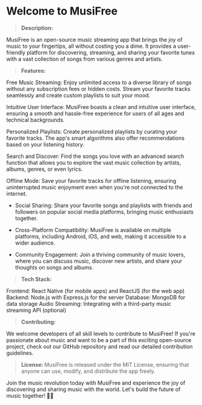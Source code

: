 # Welcome to MusiFree
> <b> Description: </b>

  MusiFree is an open-source music streaming app that brings the joy of music to your fingertips, all without costing you a dime. It provides a user-friendly platform for discovering, streaming, and sharing your favorite tunes with a vast collection of songs from various genres and artists.

> <b> Features: </b>

  Free Music Streaming: Enjoy unlimited access to a diverse library of songs without any subscription fees or hidden costs. Stream your favorite tracks seamlessly and create custom playlists to suit your mood.

  Intuitive User Interface: MusiFree boasts a clean and intuitive user interface, ensuring a smooth and hassle-free experience for users of all ages and technical backgrounds.

  Personalized Playlists: Create personalized playlists by curating your favorite tracks. The app's smart algorithms also offer recommendations based on your listening history.

  Search and Discover: Find the songs you love with an advanced search function that allows you to explore the vast music collection by artists, albums, genres, or even lyrics.

  Offline Mode: Save your favorite tracks for offline listening, ensuring uninterrupted music enjoyment even when you're not connected to the internet.

- Social Sharing: Share your favorite songs and playlists with friends and followers on popular social media platforms, bringing music enthusiasts together.

- Cross-Platform Compatibility: MusiFree is available on multiple platforms, including Android, iOS, and web, making it accessible to a wider audience.

- Community Engagement: Join a thriving community of music lovers, where you can discuss music, discover new artists, and share your thoughts on songs and albums.

> <b> Tech Stack:</b>

Frontend: React Native (for mobile apps) and ReactJS (for the web app)
Backend: Node.js with Express.js for the server
Database: MongoDB for data storage
Audio Streaming: Integrating with a third-party music streaming API (optional)

> <b> Contributing:</b>

We welcome developers of all skill levels to contribute to MusiFree! If you're passionate about music and want to be a part of this exciting open-source project, check out our GitHub repository and read our detailed contribution guidelines.

> <b> License: </b>
MusiFree is released under the MIT License, ensuring that anyone can use, modify, and distribute the app freely.

Join the music revolution today with MusiFree and experience the joy of discovering and sharing music with the world. Let's build the future of music together! 🎵🎉
